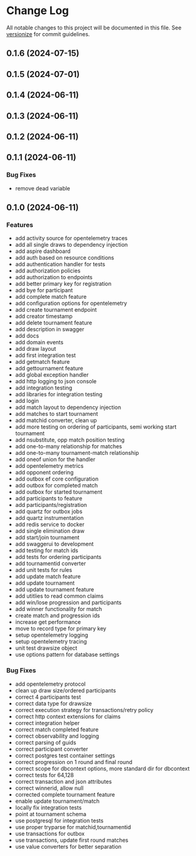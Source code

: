 # Change Log

All notable changes to this project will be documented in this file. See [versionize](https://github.com/versionize/versionize) for commit guidelines.

<a name="0.1.6"></a>
## 0.1.6 (2024-07-15)

<a name="0.1.5"></a>
## 0.1.5 (2024-07-01)

<a name="0.1.4"></a>
## 0.1.4 (2024-06-11)

<a name="0.1.3"></a>
## 0.1.3 (2024-06-11)

<a name="0.1.2"></a>
## 0.1.2 (2024-06-11)

<a name="0.1.1"></a>
## 0.1.1 (2024-06-11)

### Bug Fixes

* remove dead variable

<a name="0.1.0"></a>
## 0.1.0 (2024-06-11)

### Features

* add activity source for opentelemetry traces
* add all single draws to dependency injection
* add aspire dashboard
* add auth based on resource conditions
* add authentication handler for tests
* add authorization policies
* add authorization to endpoints
* add better primary key for registration
* add bye for participant
* add complete match feature
* add configuration options for opentelemetry
* add create tournament endpoint
* add creator timestamp
* add delete tournament feature
* add description in swagger
* add docs
* add domain events
* add draw layout
* add first integration test
* add getmatch feature
* add gettournament feature
* add global exception handler
* add http logging to json console
* add integration testing
* add libraries for integration testing
* add login
* add match layout to dependency injection
* add matches to start tournament
* add matchid converter, clean up
* add more testing on ordering of participants, semi working start tournament
* add nsubstitute, opp match position testing
* add one-to-many relationship for matches
* add one-to-many tournament-match relationship
* add oneof union for the handler
* add opentelemetry metrics
* add opponent ordering
* add outbox ef core configuration
* add outbox for completed match
* add outbox for started tournament
* add participants to feature
* add participants/registration
* add quartz for outbox jobs
* add quartz instrumentation
* add redis service to docker
* add single elimination draw
* add start/join tournament
* add swaggerui to development
* add testing for match ids
* add tests for ordering participants
* add tournamentid converter
* add unit tests for rules
* add update match feature
* add update tournament
* add update tournament feature
* add utitlies to read common claims
* add win/lose progression and participants
* add winner functionality for match
* create match and progression ids
* increase get performance
* move to record type for primary key
* setup opentelemetry logging
* setup opentelemetry tracing
* unit test drawsize object
* use options pattern for database settings

### Bug Fixes

* add opentelemetry protocol
* clean up draw size/ordered participants
* correct 4 participants test
* correct data type for drawsize
* correct execution strategy for transactions/retry policy
* correct http context extensions for claims
* correct integration helper
* correct match completed feature
* correct observability and logging
* correct parsing of guids
* correct participant converter
* correct postgres test container settings
* correct progression on 1 round and final round
* correct scope for dbcontext options, more standard dir for dbcontext
* correct tests for 64,128
* correct transaction and json attributes
* correct winnerid, allow null
* corrected complete tournament feature
* enable update tournament/match
* locally fix integration tests
* point at tournament schema
* use postgresql for integration tests
* use proper tryparse for matchid,tournamentid
* use transactions for outbox
* use transactions, update first round matches
* use value converters for better separation


